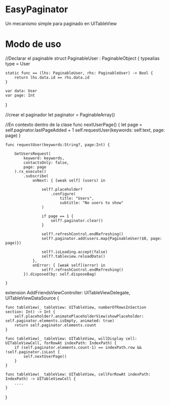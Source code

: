 # EasyPaginator
Un mecanismo simple para paginado en UITableView



# Modo de uso

//Declarar el paginable
struct PaginableUser : PaginableObject {
    typealias type = User
    
    static func == (lhs: PaginableUser, rhs: PaginableUser) -> Bool {
        return lhs.data.id == rhs.data.id
    }
    
    var data: User
    var page: Int
}


//crear el paginador
  let paginator = PaginableArray<PaginableUser>()

//En contexto dentro de la clase
    func nextUserPage() {
        let page = self.paginator.lastPageAdded + 1
        self.requestUser(keywords: self.text, page: page)
    }
    
    func requestUser(keywords:String?, page:Int) {
        
        GetUsersRequest(
            keyword: keywords,
            contactsOnly: false,
            page: page
        ).rx_execute()
            .subscribe(
                onNext: { [weak self] (users) in
                    
                    self?.placeholder?
                        .configure(
                            title: "Users",
                            subtitle: "No users to show"
                    )
                    
                    if page == 1 {
                        self?.paginator.clear()
                    }
                    
                    self?.refreshControl.endRefreshing()
                    self?.paginator.add(users.map{PaginableUser($0, page: page)})
                    
                    self?.isLoading.accept(false)
                    self?.tableview.reloadData()
                },
                onError: { [weak self](error) in
                    self?.refreshControl.endRefreshing()
            }).disposed(by: self.disposeBag)
        
    }




extension AddFriendsViewController: UITableViewDelegate, UITableViewDataSource {

    func tableView(_ tableView: UITableView, numberOfRowsInSection section: Int) -> Int {
        self.placeholder?.animatePlaceholderView(showPlaceholder: self.paginator.elements.isEmpty, animated: true)
        return self.paginator.elements.count
    }
    
    func tableView(_ tableView: UITableView, willDisplay cell: UITableViewCell, forRowAt indexPath: IndexPath) {
        if (self.paginator.elements.count-1) == indexPath.row && !self.paginator.isLast {
            self.nextUserPage()
        }
    }
    
    func tableView(_ tableView: UITableView, cellForRowAt indexPath: IndexPath) -> UITableViewCell {
        ....
    }

}



